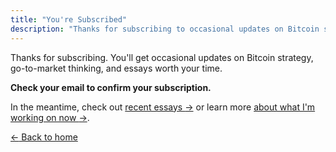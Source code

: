 ```yaml
---
title: "You're Subscribed"
description: "Thanks for subscribing to occasional updates on Bitcoin strategy and go-to-market thinking."
---
```


Thanks for subscribing. You'll get occasional updates on Bitcoin strategy, go-to-market thinking, and essays worth your time.

**Check your email to confirm your subscription.**

In the meantime, check out <a href="/essays/" class="cta-link">recent essays <span aria-hidden="true">→</span></a> or learn more <a href="/now/" class="cta-link">about what I'm working on now <span aria-hidden="true">→</span></a>.

<div class="back-link">
<a href="/"><span aria-hidden="true">←</span> Back to home</a>
</div>
